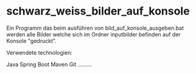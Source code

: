 # schwarz_weiss_bilder_auf_konsole 

Ein Programm das beim ausführen von bild_auf_konsole_ausgeben.bat werden alle Bilder welche sich im Ordner inputbilder befinden auf der Konsole "gedruckt".

Verwendete technologien:

Java
Spring Boot
Maven
Git
.........
